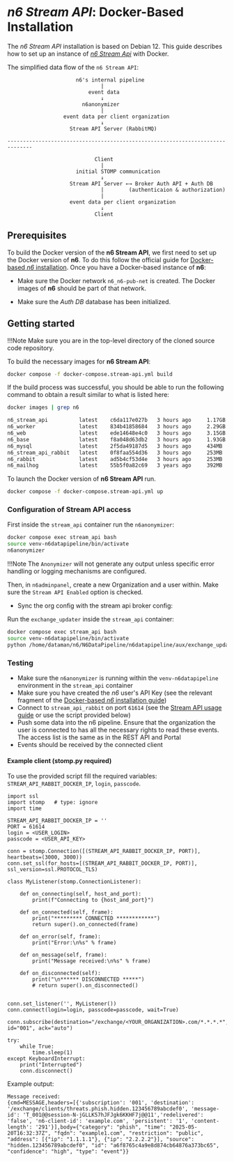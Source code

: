 # *n6 Stream API*: Docker-Based Installation

The *n6 Stream API* installation is based on Debian 12.
This guide describes how to set up an instance of [*n6 Stream Api*](../../../usage/streamapi.md) with Docker.

The simplified data flow of the `n6 Stream API`:

```
                      n6's internal pipeline
                              |
                          event data
                              ↓
                        n6anonymizer
                              |
                  event data per client organization
                              ↓
                    Stream API Server (RabbitMQ)

------------------------------------------------------------------------------

                            Client
                              |
                      initial STOMP communication
                              ↓
                    Stream API Server ←→ Broker Auth API + Auth DB 
                              |        (authenticaion & authorization)
                              |
                    event data per client organization
                              ↓
                            Client
```

## Prerequisites

To build the Docker version of the **n6 Stream API**,  we first need to set up the Docker version of **n6**.
To do this follow the official guide for [Docker-based *n6* installation](../../docker.md).
Once you have a Docker-based instance of **n6**:

* Make sure the Docker network `n6_n6-pub-net` is created.
  The Docker images of **n6** should be part of that network.

* Make sure the *Auth DB* database has been initialized.

## Getting started

!!!Note
    Make sure you are in the top-level directory of the cloned source code repository.


To build the necessary images for **n6 Stream API**:
```bash
docker compose -f docker-compose.stream-api.yml build
```

If the build process was successful, you should be able to run the following command to obtain a result similar to what is listed here:

```bash
docker images | grep n6
```

```bash
n6_stream_api          latest    c6da117e027b   3 hours ago     1.17GB
n6_worker              latest    834b41858684   3 hours ago     2.29GB
n6_web                 latest    ede14648e4c0   3 hours ago     3.15GB
n6_base                latest    f8a048d63db2   3 hours ago     1.93GB
n6_mysql               latest    2f5da49187d5   3 hours ago     434MB
n6_stream_api_rabbit   latest    0f8faa554d36   3 hours ago     253MB
n6_rabbit              latest    ad5b4cf53d4e   3 hours ago     253MB
n6_mailhog             latest    55b5f0a82c69   3 years ago     392MB
```



To launch the Docker version of **n6 Stream API** run.
```bash
docker compose -f docker-compose.stream-api.yml up
```



### Configuration of Stream API access 

First inside the `stream_api` container run the `n6anonymizer`:

```bash
docker compose exec stream_api bash
source venv-n6datapipeline/bin/activate
n6anonymizer
```

!!!Note
    The `Anonymizer` will not generate any output unless specific error handling or logging mechanisms are configured.

Then, in `n6adminpanel`, create a new Organization and a user within. Make sure the `Stream API Enabled` option is checked.

* Sync the org config with the stream api broker config:

Run the `exchange_updater` inside the `stream_api` container:

```bash
docker compose exec stream_api bash
source venv-n6datapipeline/bin/activate
python /home/dataman/n6/N6DataPipeline/n6datapipeline/aux/exchange_updater.py
```

### Testing

* Make sure the `n6anonymizer` is running within the `venv-n6datapipeline` environment in the `stream_api` container
* Make sure you have created the *n6* user's API Key (see the relevant fragment of the [Docker-based *n6* installation guide](../../docker.md#setting-api-key))
* Connect to `stream_api_rabbit` on port `61614` (see the [Stream API usage guide](../../../usage/streamapi.md) or use the script provided below)
* Push some data into the n6 pipeline. Ensure that the organization the user is connected to has all the necessary rights to read these events. The access list is the same as in the REST API and Portal
* Events should be received by the connected client


#### Example client (stomp.py required)

To use the provided script fill the required variables: `STREAM_API_RABBIT_DOCKER_IP`, `login`, `passcode`.
```
import ssl
import stomp   # type: ignore
import time

STREAM_API_RABBIT_DOCKER_IP = ''
PORT = 61614
login = <USER_LOGIN>
passcode = <USER_API_KEY>

conn = stomp.Connection([(STREAM_API_RABBIT_DOCKER_IP, PORT)], heartbeats=(3000, 3000))
conn.set_ssl(for_hosts=[(STREAM_API_RABBIT_DOCKER_IP, PORT)], ssl_version=ssl.PROTOCOL_TLS)

class MyListener(stomp.ConnectionListener):

	def on_connecting(self, host_and_port):
		print(f"Connecting to {host_and_port}")

	def on_connected(self, frame):
		print("********* CONNECTED ************")
		return super().on_connected(frame)

	def on_error(self, frame):
		print("Error:\n%s" % frame)

	def on_message(self, frame):
		print("Message received:\n%s" % frame)

	def on_disconnected(self):
		print("\n****** DISCONNECTED *****")
		# return super().on_disconnected()


conn.set_listener('', MyListener())
conn.connect(login=login, passcode=passcode, wait=True)

conn.subscribe(destination="/exchange/<YOUR_ORGANIZATION>.com/*.*.*.*", id="001", ack="auto")

try:
	while True:
		time.sleep(1)
except KeyboardInterrupt:
	print("Interrupted")
	conn.disconnect()

```
Example output:
```
Message received:
{cmd=MESSAGE,headers=[{'subscription': '001', 'destination': '/exchange/clients/threats.phish.hidden.123456789abcdef0', 'message-id': 'T_001@@session-N-jGLLK57hJFJgk6KKHF7j@@11','redelivered': 'false', 'n6-client-id': 'example.com', 'persistent': '1', 'content-length': '291'}],body={"category": "phish", "time": "2025-05-20T16:32:37Z", "fqdn": "example1.com", "restriction": "public", "address": [{"ip": "1.1.1.1"}, {"ip": "2.2.2.2"}], "source": "hidden.123456789abcdef0", "id": "a6f8765c4a9e8d874cb64876a373bc65", "confidence": "high", "type": "event"}}
```